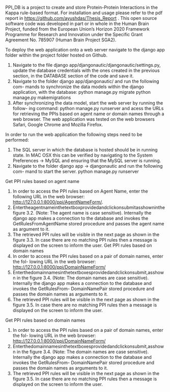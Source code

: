 PPI_DB is a project to create and store Protein-Protein Interactions in the Kappa rule-based format.
For installation and usage please refer to the pdf report in
https://github.com/ayushdas/Thesis_Report .
This open source software code was developed in part or in whole in the Human Brain Project, 
funded from the European Union’s Horizon 2020 Framework Programme for Research and Innovation 
under the Specific Grant Agreement No. 785907 (Human Brain Project SGA2).

To deploy the web application onto a web server navigate to the django app folder within the project folder hosted on Github.
1. Navigate to the file django app/djangonautic/djangonautic/settings.py, update the database credentials with the ones created in the previous section, in the DATABASE section of the code and save it.
2. Navigate to the folder django app/djangonautic/ and run the following com- mands to synchronize the data models within the django application, with the database:
python manage.py migrate
python manage.py makemigrations
3. After synchronizing the data model, start the web server by running the follow- ing command:
python manage.py runserver
and acess the URLs for retrieving the PPIs based on agent name or domain names through a web browser.
The web application was tested on the web browsers Safari, Google Chrome and Mozilla Firefox.

In order to run the web application the following steps need to be performed:
1. The SQL server in which the database is hosted should be in running state. In MAC OSX this can be verified by navigating to the System Preferences → MySQL and ensuring that the MySQL server is running.
2. Navigate to the folder django app → djangonautic and run the following com- mand to start the server.
python manage.py runserver

Get PPI rules based on agent name
1. In order to access the PPI rules based on Agent Name, enter the following URL in the web browser: http://127.0.0.1:8000/ppi/AgentNameForm/.
2. Entertheagentnameinthetextboxprovidedandclickonsubmitasshowninthe figure 3.2. (Note: The agent name is case sensitive). Internally the django app makes a connection to the database and invokes the GetRulesFromAgentName stored procedure and passes the agent name as argument to it.
3. The retrieved PPI rules will be visible in the next page as shown in the figure 3.3. In case there are no matching PPI rules then a message is displayed on the screen to inform the user.
Get PPI rules based on domain names
1. In order to access the PPI rules based on a pair of domain names, enter the fol- lowing URL in the web browser: http://127.0.0.1:8000/ppi/DomainNameForm/
2. Enterthedomainnamesinthetextboxesprovidedandclickonsubmit,asshown in the figure 3.4. (Note: The domain names are case sensitive). Internally the django app makes a connection to the database and invokes the GetRulesFrom- DomainNamePair stored procedure and passes the domain names as arguments to it.
3. The retrieved PPI rules will be visible in the next page as shown in the figure 3.5. In case there are no matching PPI rules then a message is displayed on the screen to inform the user.

Get PPI rules based on domain names
1. In order to access the PPI rules based on a pair of domain names, enter the fol- lowing URL in the web browser: http://127.0.0.1:8000/ppi/DomainNameForm/
2. Enterthedomainnamesinthetextboxesprovidedandclickonsubmit,asshown in the figure 3.4. (Note: The domain names are case sensitive). Internally the django app makes a connection to the database and invokes the GetRulesFrom- DomainNamePair stored procedure and passes the domain names as arguments to it.
3. The retrieved PPI rules will be visible in the next page as shown in the figure 3.5. In case there are no matching PPI rules then a message is displayed on the screen to inform the user.
